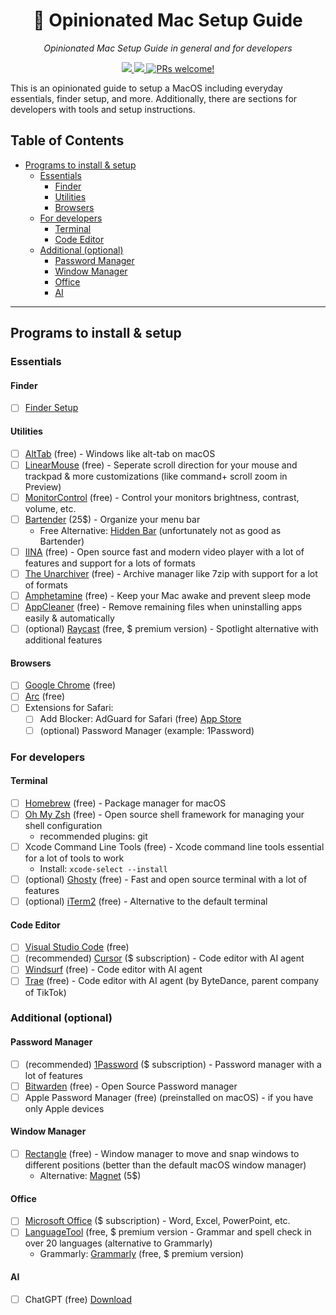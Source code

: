 <div align="center">
  <h1> Opinionated Mac Setup Guide</h1>
  <p>
    <em>Opinionated Mac Setup Guide in general and for developers</em>
  </p>
  <p>
    <a href="https://github.com/niklas1simakov/mac-setup-guide">
      <img src="https://img.shields.io/badge/macOS-15.3-blue.svg" /> 
    </a>
    <a href="https://github.com/niklas1simakov/mac-setup-guide">
      <img src="https://img.shields.io/github/last-commit/niklas1simakov/mac-setup-guide.svg" />
    </a>
    <a href="https://github.com/niklas1simakov/CONTRIBUTING.md">
      <img src="https://img.shields.io/badge/PRs-welcome-brightgreen.svg" alt="PRs welcome!" />
    </a>
  </p>
</div>

This is an opinionated guide to setup a MacOS including everyday essentials, finder setup, and more. Additionally, there are sections for developers with tools and setup instructions.

## Table of Contents

- [Programs to install & setup](#programs-to-install--setup)
  - [Essentials](#essentials)
    - [Finder](#finder)
    - [Utilities](#utilities)
    - [Browsers](#browsers)
  - [For developers](#for-developers)
    - [Terminal](#terminal-for-developers)
    - [Code Editor](#code-editor-for-developers)
  - [Additional (optional)](#additional-optional)
    - [Password Manager](#password-manager)
    - [Window Manager](#window-manager)
    - [Office](#office)
    - [AI](#ai)

---

## Programs to install & setup

### Essentials

#### Finder

- [ ] [Finder Setup](sections/finder/finder_setup.md)

#### Utilities

- [ ] [AltTab](https://alt-tab-macos.netlify.app/) (free) - Windows like alt-tab on macOS
- [ ] [LinearMouse](https://linearmouse.app/) (free) - Seperate scroll direction for your mouse and trackpad & more customizations (like command+ scroll zoom in Preview)
- [ ] [MonitorControl](https://github.com/MonitorControl/MonitorControl) (free) - Control your monitors brightness, contrast, volume, etc.
- [ ] [Bartender](https://www.macbartender.com/) (25$) - Organize your menu bar
  - Free Alternative: [Hidden Bar](https://github.com/dwarvesf/hidden) (unfortunately not as good as Bartender)
- [ ] [IINA](https://iina.io/) (free) - Open source fast and modern video player with a lot of features and support for a lots of formats
- [ ] [The Unarchiver](https://theunarchiver.com/) (free) - Archive manager like 7zip with support for a lot of formats
- [ ] [Amphetamine](https://apps.apple.com/de/app/amphetamine/id937984704) (free) - Keep your Mac awake and prevent sleep mode
- [ ] [AppCleaner](https://freemacsoft.net/appcleaner/) (free) - Remove remaining files when uninstalling apps easily & automatically
- [ ] (optional) [Raycast](https://www.raycast.com/) (free, $ premium version) - Spotlight alternative with additional features

#### Browsers

- [ ] [Google Chrome](https://www.google.com/chrome/) (free)
- [ ] [Arc](https://www.arc.net/) (free)
- [ ] Extensions for Safari:
  - [ ] Add Blocker: AdGuard for Safari (free) [App Store](https://apps.apple.com/de/app/adguard-for-safari/id1440147259)
  - [ ] (optional) Password Manager (example: 1Password)

### For developers

#### Terminal

- [ ] [Homebrew](https://brew.sh/) (free) - Package manager for macOS
- [ ] [Oh My Zsh](https://ohmyz.sh/) (free) - Open source shell framework for managing your shell configuration
  - recommended plugins: git
- [ ] Xcode Command Line Tools (free) - Xcode command line tools essential for a lot of tools to work
  - Install: `xcode-select --install`
- [ ] (optional) [Ghosty](https://ghostty.org/) (free) - Fast and open source terminal with a lot of features
- [ ] (optional) [iTerm2](https://iterm2.com/) (free) - Alternative to the default terminal

#### Code Editor

- [ ] [Visual Studio Code](https://code.visualstudio.com/) (free)
- [ ] (recommended) [Cursor](https://www.cursor.com/) ($ subscription) - Code editor with AI agent
- [ ] [Windsurf](https://codeium.com/windsurf) (free) - Code editor with AI agent
- [ ] [Trae](https://www.trae.ai/) (free) - Code editor with AI agent (by ByteDance, parent company of TikTok)

### Additional (optional)

#### Password Manager

- [ ] (recommended) [1Password](https://1password.com/downloads/mac/) ($ subscription) - Password manager with a lot of features
- [ ] [Bitwarden](https://bitwarden.com/) (free) - Open Source Password manager
- [ ] Apple Password Manager (free) (preinstalled on macOS) - if you have only Apple devices

#### Window Manager

- [ ] [Rectangle](https://rectangleapp.com/) (free) - Window manager to move and snap windows to different positions (better than the default macOS window manager)
  - Alternative: [Magnet](https://apps.apple.com/de/app/magnet/id441258766) (5$)

#### Office

- [ ] [Microsoft Office](https://www.microsoft.com/microsoft-365) ($ subscription) - Word, Excel, PowerPoint, etc.
- [ ] [LanguageTool](https://languagetool.org/) (free, $ premium version - Grammar and spell check in over 20 languages (alternative to Grammarly)
  - Grammarly: [Grammarly](https://www.grammarly.com/) (free, $ premium version)

#### AI

- [ ] ChatGPT (free) [Download](https://chatgpt.com/)
